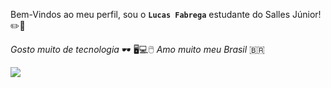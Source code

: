 Bem-Vindos ao meu perfil, sou o **`Lucas Fabrega`**  estudante do Salles Júnior! ✏️📔

_Gosto muito de tecnologia_ 🕶️ 🖥️💻🖱️
_Amo muito meu Brasil_ 🇧🇷

![](https://media1.tenor.com/m/Bi-_5DRSMpYAAAAd/bolsonaro-mito-brazil.gif)
